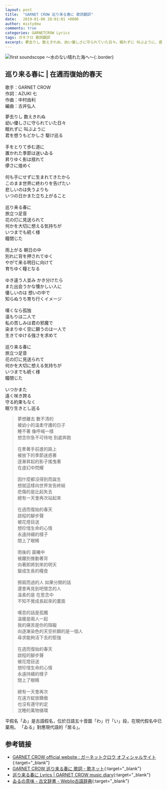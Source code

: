 ```yaml
---
layout: post
title:  "GARNET CROW 巡り来る春に 歌詞翻訳"
date:   2019-01-06 20:01:01 +0800
author: mistydew
comments: true
categories: GARNETCROW Lyrics
tags: ガネクロ 歌詞翻訳
excerpt: 夢去りし 数えきれぬ、幼い優しさに守られていた日々。眠れずに 叫ぶように、君を想うもどかしさ 駆け巡る。
---
```

![first soundscope 〜水のない晴れた海へ〜](https://raw.githubusercontent.com/mistydew/gc2/master/cover/album/AL01_first%20soundscope%20〜水のない晴れた海へ〜.jpg){:.border}

## 巡り来る春に | 在週而復始的春天

歌手：GARNET CROW<br>
作詞：AZUKI 七<br>
作曲：中村由利<br>
編曲：古井弘人<br>

<div class="lyric-original">
<p>
夢去りし 数えきれぬ<br>
幼い優しさに守られていた日々<br>
眠れずに 叫ぶように<br>
君を想うもどかしさ 駆け巡る<br>
<br>
手をとりて歩む道に<br>
置かれた季節は迷いゐる<br>
昇りゆく影は揺れて<br>
儚さに煌めく<br>
<br>
何も手にせずに生まれてきたから<br>
このまま世界に終わりを告げたい<br>
悲しいのは失うよりも<br>
いつの日かまた立ち上がること<br>
<br>
巡り来る春に<br>
旅立つ足音<br>
花の灯に見送られて<br>
何かを大切に想える気持ちが<br>
いつまでも続く様<br>
瞳閉じた<br>
<br>
雨上がる 朝日の中<br>
別れに背を押されてゆく<br>
やがて来る明日に向けて<br>
育ちゆく糧となる<br>
<br>
ゆき違う人並み かき分けたら<br>
また出会うかな懐かしい人に<br>
優しいのは 想いの中で<br>
知らぬうち育ち行くイメージ<br>
<br>
嘆くなら孤独<br>
温もりは二人で<br>
私の苦しみは君の邪魔で<br>
染まりゆく空に願うのは一人で<br>
生きてゆける強さを求めて<br>
<br>
巡り来る春に<br>
旅立つ足音<br>
花の灯に見送られて<br>
何かを大切に想える気持ちが<br>
いつまでも続く様<br>
瞳閉じた<br>
<br>
いつかまた<br>
遠く咲き誇る<br>
守る約束もなく<br>
眠り生きとし巡る
</p>
</div>

<div class="lyric-translation">
<blockquote>
夢想離去 數不清的<br>
被幼小的溫柔守護的日子<br>
睡不著 像呼喊一樣<br>
想念你急不可待地 到處奔跑<br>
<br>
在牽著手前進的路上<br>
被放下的季節迷惑著<br>
逐漸昇起的影子搖曳著<br>
在虛幻中閃耀<br>
<br>
因什麼都沒得到而誕生<br>
想就這樣向世界宣告終結<br>
悲傷的是比起失去<br>
總有一天會再次站起來<br>
<br>
在週而復始的春天<br>
啟程的腳步聲<br>
被花燈目送<br>
想珍惜生命的心情<br>
永遠持續的樣子<br>
閉上了眼睛<br>
<br>
雨後的 晨曦中<br>
被離別推動著背<br>
向著即將到來的明天<br>
變成生長的糧食<br>
<br>
擦肩而過的人 如果分開的話<br>
還會再見到吧懷念的人<br>
溫柔的是 在思念中<br>
不知不覺成長起來的畫面<br>
<br>
嘆息的話是孤獨<br>
溫暖是兩人一起<br>
我的痛苦是你的阻礙<br>
向逐漸染色的天空祈願的是一個人<br>
尋求能夠活下去的堅強<br>
<br>
在週而復始的春天<br>
啟程的腳步聲<br>
被花燈目送<br>
想珍惜生命的心情<br>
永遠持續的樣子<br>
閉上了眼睛<br>
<br>
總有一天會再次<br>
在遠方綻放驕傲<br>
也沒有遵守約定<br>
沈睡的萬物循環
</blockquote>
</div>

平假名「ゐ」是古語假名，位於日語五十音圖「わ」行「い」段，在現代假名中已棄用。
「ゐる」對應現代語的「居る」。

## 参考链接

* [GARNET CROW official website : ガーネットクロウ オフィシャルサイト](http://www.garnetcrow.com){:target="_blank"}
* [GARNET CROW 巡り来る春に 歌詞 - 歌ネット](https://www.uta-net.com/song/20131){:target="_blank"}
* [巡り来る春に Lyrics \| GARNET CROW music diary](https://mistydew.github.io/gc/lyrics/original/巡り来る春に.html){:target="_blank"}
* [ゐるの意味 - 古文辞書 - Weblio古語辞典](https://kobun.weblio.jp/content/ゐる){:target="_blank"}
